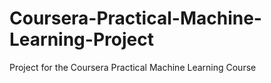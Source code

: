 # Coursera-Practical-Machine-Learning-Project
Project for the Coursera Practical Machine Learning Course
